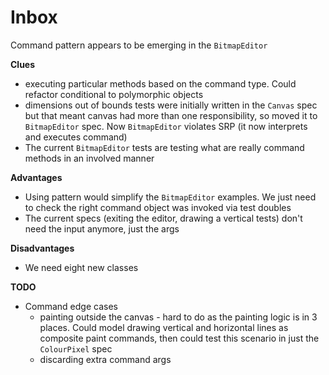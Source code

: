 Inbox
========

Command pattern appears to be emerging in the `BitmapEditor`

**Clues**
   - executing particular methods based on the command type.
     Could refactor conditional to polymorphic objects
   - dimensions out of bounds tests were initially written in
     the `Canvas` spec but that meant canvas had more than one
     responsibility, so moved it to `BitmapEditor` spec. Now
     `BitmapEditor` violates SRP (it now interprets and executes
     command)
   - The current `BitmapEditor` tests are testing what are really command
     methods in an involved manner

**Advantages**
   - Using pattern would simplify the `BitmapEditor` examples. We just need to check
     the right command object was invoked via test doubles
   - The current specs (exiting the editor, drawing a vertical tests) don't need the input
     anymore, just the args

**Disadvantages**
   - We need eight new classes

**TODO**
 - Command edge cases
     - painting outside the canvas - hard to do as the painting logic is in 3 places.
       Could model drawing vertical and horizontal lines as composite paint commands,
       then could test this scenario in just the `ColourPixel` spec
     - discarding extra command args
